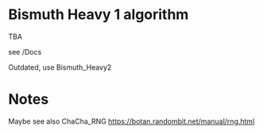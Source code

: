 # Bismuth Heavy 1 algorithm 

TBA

see /Docs

Outdated, use Bismuth_Heavy2

# Notes


Maybe see also ChaCha_RNG
https://botan.randombit.net/manual/rng.html
